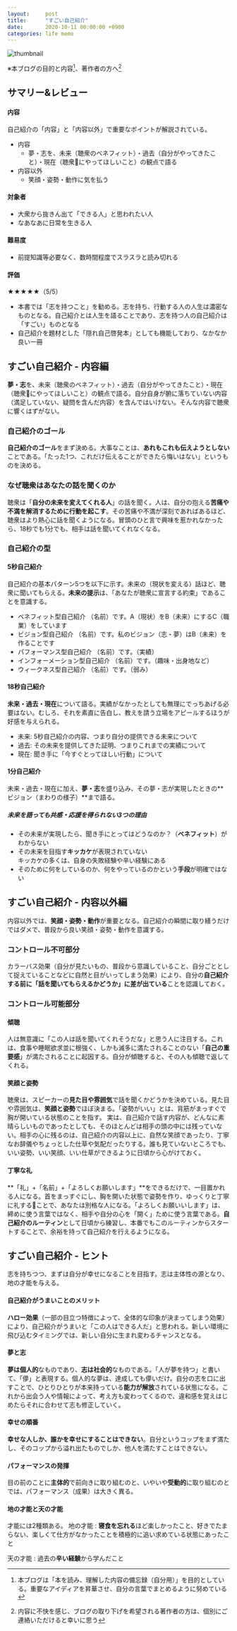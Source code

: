 ```yaml
---
layout:     post
title:      "すごい自己紹介"
date:       2020-10-11 00:00:00 +0900
categories: life memo
---
```


![thumbnail](/assets/2020-10-11-sugoi-jikoshokai/thumbnail.png)

※本ブログの目的と内容[^1]、著作者の方へ[^2]

[^1]: 本ブログは「本を読み、理解した内容の備忘録（自分用）」を目的としている。重要なアイディアを昇華させ、自分の言葉でまとめるように努めている

[^2]: 内容に不快を感じ、ブログの取り下げを希望される著作者の方は、個別にご連絡いただけると幸いに思う

## サマリー&レビュー
#### 内容
自己紹介の「内容」と「内容以外」で重要なポイントが解説されている。
- 内容
    - 夢・志を、未来（聴衆のベネフィット）・過去（自分がやってきたこと）・現在（聴衆にやってほしいこと）の観点で語る
- 内容以外
    - 笑顔・姿勢・動作に気を払う

#### 対象者
- 大衆から抜きん出て「できる人」と思われたい人
- なあなあに日常を生きる人

#### 難易度
- 前提知識等必要なく、数時間程度でスラスラと読み切れる

#### 評価
★★★★★（5/5）
- 本書では「志を持つこと」を勧める。志を持ち、行動する人の人生は濃密なものとなる。自己紹介とは人生を語ることであり、志を持つ人の自己紹介は「すごい」ものとなる
- 自己紹介を題材とした「隠れ自己啓発本」としても機能しており、なかなか良い一冊


## すごい自己紹介 - 内容編
**夢・志**を、未来（聴衆のベネフィット）・過去（自分がやってきたこと）・現在（聴衆にやってほしいこと）の観点で語る。自分自身が腑に落ちていない内容（満足していない、疑問を含んだ内容）を含んではいけない。そんな内容で聴衆に響くはずがない。

### 自己紹介のゴール
**自己紹介のゴール**をまず決める。大事なことは、**あれもこれも伝えようとしない**ことである。「たった1つ、これだけ伝えることができたら悔いはない」というものを決める。

### なぜ聴衆はあなたの話を聞くのか
聴衆は「**自分の未来を変えてくれる人**」の話を聞く。人は、自分の抱える**苦痛や不満を解消するために行動を起こす**。その苦痛や不満が深刻であればあるほど、聴衆はより熱心に話を聞くようになる。冒頭のひと言で興味を惹かれなかったら、18秒でも1分でも、相手は話を聞いてくれなくなる。

### 自己紹介の型
#### 5秒自己紹介
自己紹介の基本パターン5つを以下に示す。未来の（現状を変える）話ほど、聴衆に聞いてもらえる。**未来の提示**は、「あなたが聴衆に宣言する約束」であることを意識する。
- ベネフィット型自己紹介
（名前）です。A（現状）をB（未来）にするC（職業）をしています
- ビジョン型自己紹介
（名前）です。私のビジョン（志・夢）はB（未来）を作ることです
- パフォーマンス型自己紹介
（名前）です。（実績）
- インフォーメーション型自己紹介
（名前）です。（趣味・出身地など）
- ウィークネス型自己紹介
（名前）です。（弱み）

#### 18秒自己紹介
**未来・過去・現在**について語る。実績がなかったとしても無理にでっちあげる必要はない。むしろ、それを素直に告白し、教えを請う立場をアピールするほうが好感を与えられる。
- 未来: 5秒自己紹介の内容、つまり自分の提供できる未来について
- 過去: その未来を提供してきた証明、つまりこれまでの実績について
- 現在: 聞き手に「今すぐとってほしい行動」について

#### 1分自己紹介
未来・過去・現在に加え、**夢・志**を盛り込み、その夢・志が実現したときの**ビジョン（まわりの様子）**まで語る。
##### 未来を語っても共感・応援を得られない3つの理由
- その未来が実現したら、聞き手にとってはどうなのか？（**ベネフィット**）がわからない
- その未来を目指す**キッカケ**が表現されていない  
キッカケの多くは、自身の失敗経験や辛い経験にある
- そのために何をしているのか、何をやっているのかという**手段**が明確ではない


## すごい自己紹介 - 内容以外編
内容以外では、**笑顔・姿勢・動作**が重要となる。自己紹介の瞬間に取り繕うだけではダメで、普段から良い笑顔・姿勢・動作を意識する。

### コントロール不可部分
カラーバス効果（自分が見たいもの、普段から意識していること、自分ごととして捉えていることなどに自然と目がいってしまう効果）により、自分の**自己紹介する前に「話を聞いてもらえるかどうか」に差が出ている**ことを認識しておく。

### コントロール可能部分
#### 傾聴
人は無意識に「この人は話を聞いてくれそうだな」と思う人に注目する。これは、食事や睡眠欲求並に根強く、しかも滅多に満たされることのない「**自己の重要感**」が満たされることに起因する。自分が傾聴すると、その人も傾聴で返してくれる。

#### 笑顔と姿勢
聴衆は、スピーカーの**見た目や雰囲気**で話を聞くかどうかを決めている。見た目や雰囲気は、**笑顔と姿勢**でほぼ決まる。「姿勢がいい」とは、背筋がまっすぐで胸が開いている状態のことを指す。
実は、自己紹介で話す内容が、どんなに素晴らしいものであったとしても、そのほとんどは相手の頭の中には残っていない。相手の心に残るのは、自己紹介の内容以上に、自然な笑顔であったり、丁寧なお辞儀やちょっとした仕草や気配だったりする。誰も見ていないところでも、いい姿勢、いい笑顔、いい仕草ができるように日頃から心がけておく。

#### 丁寧な礼
**「礼」+「名前」+「よろしくお願いします」**をできるだけで、一目置かれる人になる。首をまっすぐにし、胸を開いた状態で姿勢を作り、ゆっくりと丁寧に礼することで、あなたは別格な人になる。「よろしくお願いいします」は、締めに使う言葉ではなく、相手や自分の心を「開く」ために使う言葉である。**自己紹介のルーティン**として日頃から練習し、本番でもこのルーティンからスタートすることで、余裕を持って自己紹介を行えるようになる。


## すごい自己紹介 - ヒント
志を持ちつつ、まずは自分が幸せになることを目指す。志は主体性の源となり、地の才能を与える。

#### 自己紹介がうまいことのメリット
**ハロー効果**（一部の目立つ特徴によって、全体的な印象が決まってしまう効果）により、自己紹介がうまいと「この人はできる人だ」と思われる。新しい環境に飛び込むタイミングでは、新しい自分に生まれ変わるチャンスとなる。

#### 夢と志
**夢は個人的**なものであり、**志は社会的**なものである。「人が夢を持つ」と書いて、「儚」と表現する。個人的な夢は、達成しても儚いだけ。自分の志を口に出すことで、ひとりひとりが本来持っている**能力が解放**されている状態になる。これから出会う人や情報によって、考え方も変わってくるので、違和感を覚えはじめたらそれに合わせて志も修正していく。

#### 幸せの順番
**幸せな人しか、誰かを幸せにすることはできない**。自分というコップをまず満たし、そのコップから溢れ出たものでしか、他人を満たすことはできない。

#### パフォーマンスの発揮
目の前のことに**主体的**で前向きに取り組むのと、いやいや**受動的**に取り組むのとでは、パフォーマンス（成果）は大きく異る。

#### 地の才能と天の才能
才能には2種類ある。
地の才能
: **寝食を忘れる**ほど楽しかったこと、好きでたまらない、楽しくて仕方がなかったことを積極的に追い求めている状態にあったこと

天の才能
: 過去の**辛い経験**から学んだこと

